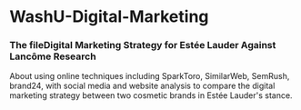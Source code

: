 # WashU-Digital-Marketing

<h3>The fileDigital Marketing Strategy for Estée Lauder Against Lancôme Research</h3> 
  
About using online techniques including SparkToro, SimilarWeb, SemRush, brand24, with social media and website analysis to compare the digital marketing strategy between two cosmetic brands in Estée Lauder's stance.
